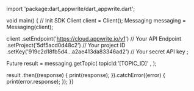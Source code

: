 import 'package:dart_appwrite/dart_appwrite.dart';

void main() { // Init SDK
  Client client = Client();
  Messaging messaging = Messaging(client);

  client
    .setEndpoint('https://cloud.appwrite.io/v1') // Your API Endpoint
    .setProject('5df5acd0d48c2') // Your project ID
    .setKey('919c2d18fb5d4...a2ae413da83346ad2') // Your secret API key
  ;

  Future result = messaging.getTopic(
    topicId:'[TOPIC_ID]' ,
  );

  result
    .then((response) {
      print(response);
    }).catchError((error) {
      print(error.response);
  });
}}
